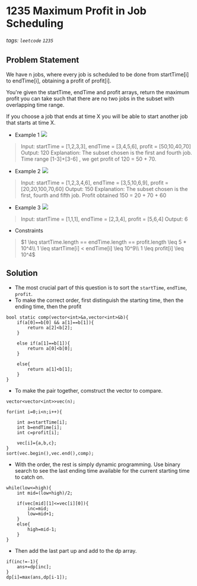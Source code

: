 # 1235 Maximum Profit in Job Scheduling
###### tags: `leetcode` `1235`
## Problem Statement
We have n jobs, where every job is scheduled to be done from startTime[i] to endTime[i], obtaining a profit of profit[i].

You're given the startTime, endTime and profit arrays, return the maximum profit you can take such that there are no two jobs in the subset with overlapping time range.

If you choose a job that ends at time X you will be able to start another job that starts at time X.

- Example 1
![](https://i.imgur.com/pYQ2GCs.png)
> Input: startTime = [1,2,3,3], endTime = [3,4,5,6], profit = [50,10,40,70]
Output: 120
Explanation: The subset chosen is the first and fourth job. 
Time range [1-3]+[3-6] , we get profit of 120 = 50 + 70.
- Example 2
![](https://i.imgur.com/ioORdKu.png)
> Input: startTime = [1,2,3,4,6], endTime = [3,5,10,6,9], profit = [20,20,100,70,60]
Output: 150
Explanation: The subset chosen is the first, fourth and fifth job. 
Profit obtained 150 = 20 + 70 + 60
- Example 3
![](https://i.imgur.com/Wh1i6Bo.png)
> Input: startTime = [1,1,1], endTime = [2,3,4], profit = [5,6,4]
Output: 6
- Constraints

> $1 \leq startTime.length == endTime.length == profit.length \leq 5 * 10^4\\ 
1 \leq startTime[i] < endTime[i] \leq 10^9\\ 
1 \leq profit[i] \leq 10^4$

## Solution
- The most crucial part of this question is to sort the ```startTime```, ```endTime```, ```profit```.
- To make the correct order, first distinguish the starting time, then the ending time, then the profit
```cpp=
bool static comp(vector<int>&a,vector<int>&b){
    if(a[0]==b[0] && a[1]==b[1]){
        return a[2]<b[2];
    }

    else if(a[1]==b[1]){
        return a[0]<b[0];
    }

    else{
        return a[1]<b[1];
    }
}
```
- To make the pair together, comstruct the vector to compare.
```cpp=
vector<vector<int>>vec(n);

for(int i=0;i<n;i++){

    int a=startTime[i];
    int b=endTime[i];
    int c=profit[i];

    vec[i]={a,b,c};
}
sort(vec.begin(),vec.end(),comp);
```
- With the order, the rest is simply dynamic programming. Use binary search to see the last ending time available for the current starting time to catch on.
```cpp=
while(low<=high){
    int mid=(low+high)/2;

    if(vec[mid][1]<=vec[i][0]){
        inc=mid;
        low=mid+1;
    }
    else{
        high=mid-1;
    }
}
```
- Then add the last part up and add to the dp array.
```cpp=
if(inc!=-1){
    ans+=dp[inc];
}
dp[i]=max(ans,dp[i-1]);
```